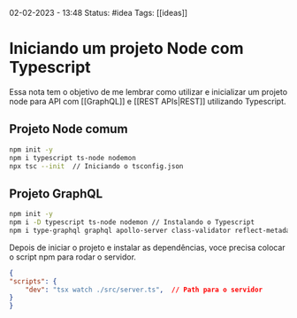 02-02-2023 - 13:48
Status: #idea
Tags: [[ideas]]

# Iniciando um projeto Node com Typescript

Essa nota tem o objetivo de me lembrar como utilizar e inicializar um projeto node para API com [[GraphQL]] e [[REST APIs|REST]] utilizando Typescript.

## Projeto Node comum
``` bash
npm init -y
npm i typescript ts-node nodemon
npx tsc --init  // Iniciando o tsconfig.json
```

## Projeto GraphQL
```bash
npm init -y
npm i -D typescript ts-node nodemon // Instalando o Typescript
npm i type-graphql graphql apollo-server class-validator reflect-metadata // Instalando o GraphQL
```

Depois de iniciar o projeto e instalar as dependências, voce precisa colocar o script npm para rodar o servidor.
``` json
{
"scripts": {
	"dev": "tsx watch ./src/server.ts",  // Path para o servidor
}
}
```